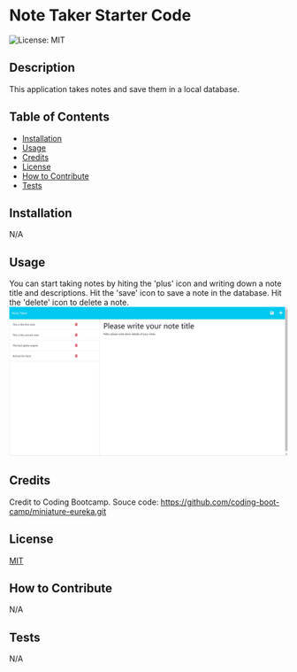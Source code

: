 # Note Taker Starter Code
 ![License: MIT](https://img.shields.io/badge/License-MIT-yellow.svg)

## Description

This application takes notes and save them in a local database. 

## Table of Contents

- [Installation](#installation)
- [Usage](#usage)
- [Credits](#credits)
- [License](#license)
- [How to Contribute](#how%20to%20contribute)
- [Tests](#tests)

## Installation

N/A

## Usage

You can start taking notes by hiting the 'plus' icon and writing down a note title and descriptions. Hit the 'save' icon to save a note in the database. Hit the 'delete' icon to delete a note. 
![alt screenshot](./image.jpg)

## Credits

Credit to Coding Bootcamp. Souce code: https://github.com/coding-boot-camp/miniature-eureka.git

## License
[MIT](https://opensource.org/licenses/MIT)

## How to Contribute

N/A

## Tests

N/A